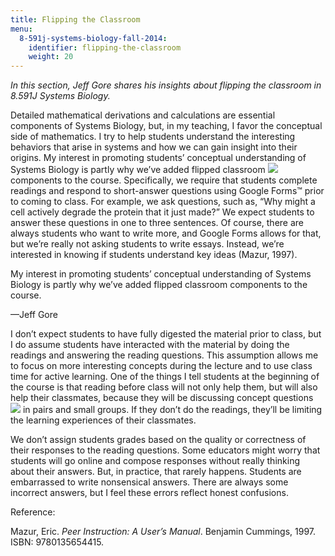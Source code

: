 ```yaml
---
title: Flipping the Classroom
menu:
  8-591j-systems-biology-fall-2014:
    identifier: flipping-the-classroom
    weight: 20
---
```

_In this section, Jeff Gore shares his insights about flipping the classroom in _8.591J Systems Biology_._

Detailed mathematical derivations and calculations are essential components of Systems Biology, but, in my teaching, I favor the conceptual side of mathematics. I try to help students understand the interesting behaviors that arise in systems and how we can gain insight into their origins. My interest in promoting students’ conceptual understanding of Systems Biology is partly why we’ve added flipped classroom ![](/images/educator/icon-question-flip.png) components to the course. Specifically, we require that students complete readings and respond to short-answer questions using Google Forms™ prior to coming to class. For example, we ask questions, such as, “Why might a cell actively degrade the protein that it just made?” We expect students to answer these questions in one to three sentences. Of course, there are always students who want to write more, and Google Forms allows for that, but we’re really not asking students to write essays. Instead, we’re interested in knowing if students understand key ideas (Mazur, 1997).

My interest in promoting students’ conceptual understanding of Systems Biology is partly why we’ve added flipped classroom components to the course.

—Jeff Gore

I don’t expect students to have fully digested the material prior to class, but I do assume students have interacted with the material by doing the readings and answering the reading questions. This assumption allows me to focus on more interesting concepts during the lecture and to use class time for active learning. One of the things I tell students at the beginning of the course is that reading before class will not only help them, but will also help their classmates, because they will be discussing concept questions ![](/images/educator/icon-question-conq.png) in pairs and small groups. If they don’t do the readings, they’ll be limiting the learning experiences of their classmates.

We don’t assign students grades based on the quality or correctness of their responses to the reading questions. Some educators might worry that students will go online and compose responses without really thinking about their answers. But, in practice, that rarely happens. Students are embarrassed to write nonsensical answers. There are always some incorrect answers, but I feel these errors reflect honest confusions.

Reference:

Mazur, Eric. _Peer Instruction: A User’s Manual_. Benjamin Cummings, 1997. ISBN: 9780135654415.
